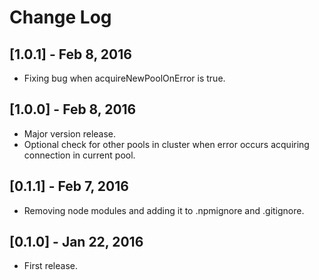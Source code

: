 # Change Log

## [1.0.1] - Feb 8, 2016
* Fixing bug when acquireNewPoolOnError is true.

## [1.0.0] - Feb 8, 2016
* Major version release.
* Optional check for other pools in cluster when error occurs acquiring connection in current pool.

## [0.1.1] - Feb 7, 2016

* Removing node modules and adding it to .npmignore and .gitignore.

## [0.1.0] - Jan 22, 2016

* First release.

